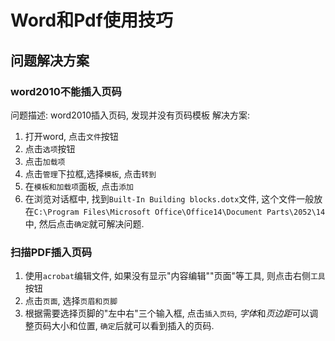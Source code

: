# Word和Pdf使用技巧

## 问题解决方案

### word2010不能插入页码

问题描述: word2010插入页码, 发现并没有页码模板
解决方案:

1. 打开word, 点击`文件`按钮
2. 点击`选项`按钮
3. 点击`加载项`
4. 点击`管理`下拉框,选择`模板`, 点击`转到`
5. 在`模板和加载项`面板, 点击`添加`
6. 在浏览对话框中, 找到`Built-In Building blocks.dotx`文件, 这个文件一般放在`C:\Program Files\Microsoft Office\Office14\Document Parts\2052\14`中, 然后点击`确定`就可解决问题.

### 扫描PDF插入页码

1. 使用`acrobat`编辑文件, 如果没有显示"内容编辑""页面"等工具, 则点击右侧`工具`按钮
2. 点击`页面`, 选择`页眉和页脚`
3. 根据需要选择页脚的"左中右"三个输入框, 点击`插入页码`, *字体*和*页边距*可以调整页码大小和位置, `确定`后就可以看到插入的页码.